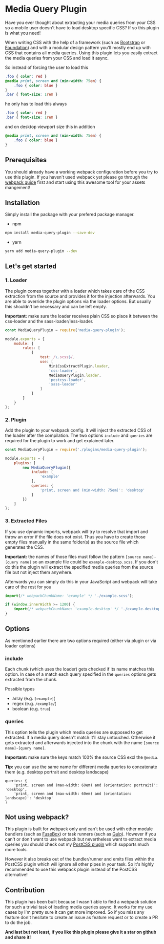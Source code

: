 # Media Query Plugin

Have you ever thought about extracting your media queries from your CSS so a mobile user doesn't have to load desktop specific CSS?
If so this plugin is what you need!

When writing CSS with the help of a framework (such as [Bootstrap](https://getbootstrap.com/) or [Foundation](https://foundation.zurb.com/sites.html)) and with a modular design pattern you'll mostly end up with CSS that contains all media queries. Using this plugin lets you easily extract the media queries from your CSS and load it async.

So instead of forcing the user to load this

```css
.foo { color: red }
@media print, screen and (min-width: 75em) {
    .foo { color: blue }
}
.bar { font-size: 1rem }
```

he only has to load this always

```css
.foo { color: red }
.bar { font-size: 1rem }
```

and on desktop viewport size this in addition

```css
@media print, screen and (min-width: 75em) {
    .foo { color: blue }
}
```


## Prerequisites

You should already have a working webpack configuration before you try to use this plugin. If you haven't used webpack yet please go through the [webpack guide](https://webpack.js.org/guides/) first and start using this awesome tool for your assets mangement!

## Installation

Simply install the package with your prefered package manager.

- npm
```bash
npm install media-query-plugin --save-dev
```

- yarn
```bash
yarn add media-query-plugin --dev
```

## Let's get started

### 1. Loader

The plugin comes together with a loader which takes care of the CSS extraction from the source and provides it for the injection afterwards. You are able to override the plugin options via the loader options. But usually this shouldn't be necessary and can be left empty.

**Important:** make sure the loader receives plain CSS so place it between the css-loader and the sass-loader/less-loader.

```javascript
const MediaQueryPlugin = require('media-query-plugin');

module.exports = {
    module: {
        rules: [
            {
                test: /\.scss$/,
                use: [
                    MiniCssExtractPlugin.loader,
                    'css-loader',
                    MediaQueryPlugin.loader,
                    'postcss-loader',
                    'sass-loader'
                ]
            }
        ]
    }
};
```

### 2. Plugin

Add the plugin to your webpack config. It will inject the extracted CSS of the loader after the compilation.
The two options `include` and `queries` are required for the plugin to work and get explained later.

```javascript
const MediaQueryPlugin = require('./plugins/media-query-plugin');

module.exports = {
    plugins: [
        new MediaQueryPlugin({
            include: [
                'example'
            ],
            queries: {
                'print, screen and (min-width: 75em)': 'desktop'
            }
        })
    ]
};
```

### 3. Extracted Files

If you use dynamic imports, webpack will try to resolve that import and throw an error if the file does not exist. Thus you have to create those empty files manually in the same folder(s) as the source file which generates the CSS.

**Important:** the names of those files must follow the pattern `[source name]-[query name]` so an example file could be `example-desktop.scss`. If you don't do this the plugin will extract the specified media queries from the source file but not inject them anywhere.

Afterwards you can simply do this in your JavaScript and webpack will take care of the rest for you

```javascript
import(/* webpackChunkName: 'example' */ './example.scss');

if (window.innerWidth >= 1200) {
    import(/* webpackChunkName: 'example-desktop' */ './example-desktop.scss');
}
```

## Options

As mentioned earlier there are two options required (either via plugin or via loader options)

### include

Each chunk (which uses the loader) gets checked if its name matches this option. In case of a match each query specified in the `queries` options gets extracted from the chunk.

Possible types
- array (e.g. `[example]`)
- regex (e.g. `/example/`)
- boolean (e.g. `true`)

### queries

This option tells the plugin which media queries are supposed to get extracted. If a media query doesn't match it'll stay untouched. Otherwise it gets extracted and afterwards injected into the chunk with the name `[source name]-[query name]`.

**Important:** make sure the keys match 100% the source CSS excl the `@media`.

**Tip:** you can use the same name for different media queries to concatenate them (e.g. desktop portrait and desktop landscape)

```javasript
queries: {
    'print, screen and (max-width: 60em) and (orientation: portrait)': 'desktop',
    'print, screen and (max-width: 60em) and (orientation: landscape)': 'desktop'
}
```

## Not using webpack?

This plugin is built for webpack only and can't be used with other module bundlers (such as [FuseBox](https://fuse-box.org/)) or task runners (such as [Gulp](https://gulpjs.com/)). However if you can't or don't want to use webpack but nevertheless want to extract media queries you should check out my [PostCSS plugin](https://github.com/SassNinja/postcss-extract-media-query) which supports much more tools.

However it also breaks out of the bundler/runner and emits files within the PostCSS plugin which will ignore all other pipes in your task.
So it's highly recommended to use this webpack plugin instead of the PostCSS alternative!

## Contribution

This plugin has been built because I wasn't able to find a webpack solution for such a trivial task of loading media queries async. It works for my use cases by I'm pretty sure it can get more improved. So if you miss any feature don't hesitate to create an issue as feature request or to create a PR to do the job.

**And last but not least, if you like this plugin please give it a star on github and share it!**

